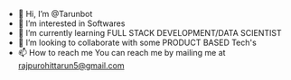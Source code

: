 - 👋 Hi, I’m @Tarunbot
- 👀 I’m interested in Softwares
- 🌱 I’m currently learning FULL STACK DEVELOPMENT/DATA SCIENTIST
- 💞️ I’m looking to collaborate with some PRODUCT BASED Tech's
- 📫 How to reach me You can reach me by mailing me at rajpurohittarun5@gmail.com

<!---
Tarunbot/Tarunbot is a ✨ special ✨ repository because its `README.md` (this file) appears on your GitHub profile.
You can click the Preview link to take a look at your changes.
--->
